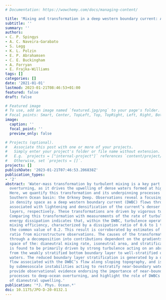 ```yaml
---
# Documentation: https://wowchemy.com/docs/managing-content/

title: 'Mixing and transformation in a deep western boundary current: A case study'
subtitle: ''
summary: ''
authors:
- C. P. Spingys
- A. C. Naveira-Garabato
- S. Legg
- K. L. Polzin
- E. P. Abrahamsen
- C. E. Buckingham
- A. Forryan
- E. Frajka-Williams
tags: []
categories: []
date: '2021-01-01'
lastmod: 2023-01-21T08:46:53+01:00
featured: false
draft: false

# Featured image
# To use, add an image named `featured.jpg/png` to your page's folder.
# Focal points: Smart, Center, TopLeft, Top, TopRight, Left, Right, BottomLeft, Bottom, BottomRight.
image:
  caption: ''
  focal_point: ''
  preview_only: false

# Projects (optional).
#   Associate this post with one or more of your projects.
#   Simply enter your project's folder or file name without extension.
#   E.g. `projects = ["internal-project"]` references `content/project/deep-learning/index.md`.
#   Otherwise, set `projects = []`.
projects: []
publishDate: '2023-01-21T07:46:53.206838Z'
publication_types:
- '2'
abstract: 'Water-mass transformation by turbulent mixing is a key part of the deep-ocean
  overturning, as it drives the upwelling of dense waters formed at high latitudes.
  Here, we quantify this transformation and its underpinning processes in a small
  Southern Ocean basin: the Orkney Deep. Observations reveal a focusing of the transport
  in density space as a deep western boundary current (DWBC) flows through the region,
  associated with lightening and densification of the current’s denser and lighter
  layers, respectively. These transformations are driven by vigorous turbulent mixing.
  Comparing this transformation with measurements of the rate of turbulent kinetic
  energy dissipation indicates that, within the DWBC, turbulence operates with a high
  mixing efficiency, characterized by a dissipation ratio of 0.6 to 1 that exceeds
  the common value of 0.2. This result is corroborated by estimates of the dissipation
  ratio from microstructure observations. The causes of the transformation are unraveled
  through a decomposition into contributions dependent on the gradients in density
  space of the: dianeutral mixing rate, isoneutral area, and stratification. The transformation
  is found to be primarily driven by strong turbulence acting on an abrupt transition
  from the weakly stratified bottom boundary layer to well-stratified off-boundary
  waters. The reduced boundary layer stratification is generated by a downslope Ekman
  flow associated with the DWBC’s flow along sloping topography, and is further regulated
  by submesoscale instabilities acting to restratify near-boundary waters. Our results
  provide observational evidence endorsing the importance of near-boundary mixing
  processes to deep-ocean overturning, and highlight the role of DWBCs as hot spots
  of dianeutral upwelling.'
publication: '*J. Phys. Ocean.*'
doi: 10.1175/JPO-D-20-0132.1
---
```

